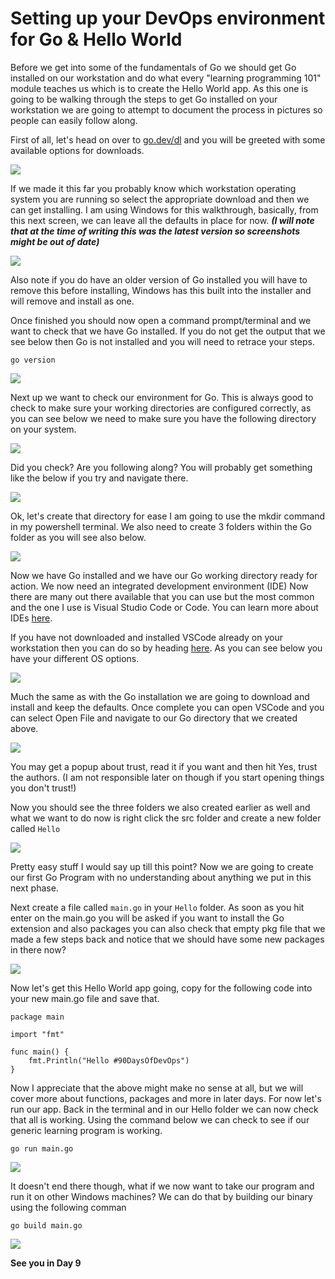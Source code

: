 # Setting up your DevOps environment for Go & Hello World

Before we get into some of the fundamentals of Go we should get Go installed on our workstation and do what every "learning programming 101" module teaches us which is to create the Hello World app. As this one is going to be walking through the steps to get Go installed on your workstation we are going to attempt to document the process in pictures so people can easily follow along.

First of all, let's head on over to [go.dev/dl](https://go.dev/dl/) and you will be greeted with some available options for downloads.

![](images/Go/Day8_Go1.png)

If we made it this far you probably know which workstation operating system you are running so select the appropriate download and then we can get installing. I am using Windows for this walkthrough, basically, from this next screen, we can leave all the defaults in place for now. ***(I will note that at the time of writing this was the latest version so screenshots might be out of date)***

![](images/Go/Day8_Go2.png)

Also note if you do have an older version of Go installed you will have to remove this before installing, Windows has this built into the installer and will remove and install as one.

Once finished you should now open a command prompt/terminal and we want to check that we have Go installed. If you do not get the output that we see below then Go is not installed and you will need to retrace your steps.

`go version`

![](images/Go/Day8_Go3.png)

Next up we want to check our environment for Go. This is always good to check to make sure your working directories are configured correctly, as you can see below we need to make sure you have the following directory on your system.

![](images/Go/Day8_Go4.png)

Did you check? Are you following along? You will probably get something like the below if you try and navigate there.

![](images/Go/Day8_Go5.png)

Ok, let's create that directory for ease I am going to use the mkdir command in my powershell terminal. We also need to create 3 folders within the Go folder as you will see also below.

![](images/Go/Day8_Go6.png)

Now we have Go installed and we have our Go working directory ready for action. We now need an  integrated development environment (IDE) Now there are many out there available that you can use but the most common and the one I use is Visual Studio Code or Code. You can learn more about IDEs [here](https://www.youtube.com/watch?v=vUn5akOlFXQ).

If you have not downloaded and installed VSCode already on your workstation then you can do so by heading [here](https://code.visualstudio.com/download). As you can see below you have your different OS options.

![](images/Go/Day8_Go7.png)

Much the same as with the Go installation we are going to download and install and keep the defaults. Once complete you can open VSCode and you can select Open File and navigate to our Go directory that we created above.

![](images/Go/Day8_Go8.png)

You may get a popup about trust, read it if you want and then hit Yes, trust the authors. (I am not responsible later on though if you start opening things you don't trust!)

Now you should see the three folders we also created earlier as well and what we want to do now is right click the src folder and create a new folder called `Hello`

![](images/Go/Day8_Go9.png)

Pretty easy stuff I would say up till this point? Now we are going to create our first Go Program with no understanding about anything we put in this next phase.

Next create a file called `main.go` in your `Hello` folder. As soon as you hit enter on the main.go you will be asked if you want to install the Go extension and also packages you can also check that empty pkg file that we made a few steps back and notice that we should have some new packages in there now?

![](images/Go/Day8_Go10.png)

Now let's get this Hello World app going, copy for the following code into your new main.go file and save that.

```
package main

import "fmt"

func main() {
    fmt.Println("Hello #90DaysOfDevOps")
}
```

Now I appreciate that the above might make no sense at all, but we will cover more about functions, packages and more in later days. For now let's run our app. Back in the terminal and in our Hello folder we can now check that all is working. Using the command below we can check to see if our generic learning program is working.

```
go run main.go
```

![](images/Go/Day8_Go11.png)

It doesn't end there though, what if we now want to take our program and run it on other Windows machines? We can do that by building our binary using the following comman

```
go build main.go
```

![](images/Go/Day8_Go12.png)

**See you in Day 9**

